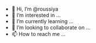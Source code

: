 - 👋 Hi, I’m @roussiya
- 👀 I’m interested in ...
- 🌱 I’m currently learning ...
- 💞️ I’m looking to collaborate on ...
- 📫 How to reach me ...

<!---
roussiya/roussiya is a ✨ special ✨ repository because its `README.md` (this file) appears on your GitHub profile.
You can click the Preview link to take a look at your changes.
--->
